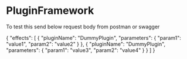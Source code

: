 # PluginFramework

To test this send below request body from postman or swagger



{
    "effects": [
        {
            "pluginName": "DummyPlugin",
            "parameters": {
                "param1": "value1",
                "param2": "value2"
            }
        },
        {
            "pluginName": "DummyPlugin",
            "parameters": {
                "param1": "value3",
                "param2": "value4"
            }
        }
    ]
}
